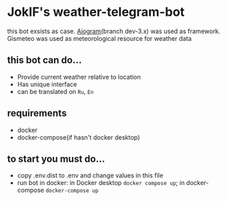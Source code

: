 # JokIF's weather-telegram-bot

this bot exsists as case. [Aiogram](https://github.com/aiogram/aiogram/tree/dev-3.x)(branch dev-3.x) was used as framework.
Gismeteo was used as meteorological resource for weather data

## this bot can do...

- Provide current weather relative to location
- Has unique interface 
- can be translated on `Ru`, `En`

## requirements
- docker
- docker-compose(if hasn't docker desktop)

## to start you must do...
- copy .env.dist to .env and change values in this file
- run bot in docker: in Docker desktop `docker compose up`; in docker-compose `docker-compose up`
